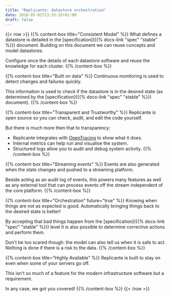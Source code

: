 ```yaml
---
title: "Replicante: datastore orchestration"
date: 2018-05-01T23:33:33+01:00
draft: false
---
```


{{< row >}}
{{% content-box title="Consistent Model" %}}
What defines a datastore is detailed in the [specification]({{% docs-link "spec" "stable" %}}) document.
Building on this document we can reuse concepts and model datastores.

Configure once the details of each datastore software and reuse the knowledge for each cluster.
{{% /content-box %}}


{{% content-box title="Built on data" %}}
Continuous monitoring is used to detect changes and failures quickly.

This information is used to check if the datastore is in the desired state
(as determined by the [specification]({{% docs-link "spec" "stable" %}}) document).
{{% /content-box %}}


{{% content-box title="Transparent and Trustworthy" %}}
Replicante is open source so you can check, audit, and edit the code yourself.

But there is much more then that to transparency:

  * Replicante integrates with [OpenTracing](http://opentracing.io/) to show what it does.
  * Internal metrics can help run and visualise the system.
  * Structured logs allow you to audit and debug system activity.
{{% /content-box %}}


{{% content-box title="Streaming events" %}}
Events are also generated when the state changes and pushed to a streaming platform.

Beside acting as an audit log of events, this powers many features as well as any
external tool that can process events off the stream independent of the core platform.
{{% /content-box %}}


{{% content-box title="Orchestration" future="true" %}}
Knowing when things are not as expected is good.
Automatically bringing things back to the desired state is better!

By accepting that bad things happen from the [specification]({{% docs-link "spec" "stable" %}})
level it is also possible to determine corrective actions and perform them.

Don't be too scared though: the model can also tell us when it is safe to act.
Nothing is done if there is a risk to the data.
{{% /content-box %}}


{{% content-box title="Highly Available" %}}
Replicante is built to stay on even when some of your servers go off.

This isn't so much of a feature for the modern infrastructure software but a requirement.

In any case, we got you covered!
{{% /content-box %}}
{{< /row >}}
